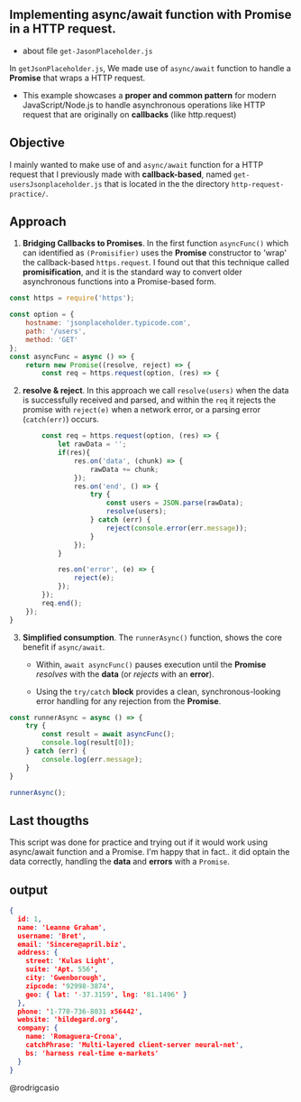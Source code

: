 ## Implementing async/await function with Promise in a HTTP request.
- about file `get-JasonPlaceholder.js`

In `getJsonPlaceholder.js`, We made use of `async/await` function to handle a **Promise** that wraps a HTTP request.
- This example showcases a **proper and common pattern** for modern JavaScript/Node.js to handle asynchronous operations like HTTP request that are originally on **callbacks** (like http.request)

## Objective
I mainly wanted to make use of and `async/await` function for a HTTP request that I previously made with **callback-based**, named `get-usersJsonplaceholder.js` that is located in the the directory `http-request-practice/`. 

## Approach 
1. **Bridging Callbacks to Promises**. In the first function `asyncFunc()` which can identified as `(Promisifier)` uses the **Promise** constructor to 'wrap' the callback-based `https.request`. I found out that this technique called **promisification**, and it is the standard way to convert older asynchronous functions into a Promise-based form.

```js
const https = require('https');

const option = {
    hostname: 'jsonplaceholder.typicode.com',
    path: '/users',
    method: 'GET'
};
const asyncFunc = async () => {
    return new Promise((resolve, reject) => {
        const req = https.request(option, (res) => {
```

2. **resolve & reject**. In this approach we call `resolve(users)` when the data is successfully received and parsed, and within the `req` it rejects the promise with `reject(e)` when a network error, or a parsing error (`catch(err)`) occurs.

```js
        const req = https.request(option, (res) => {
            let rawData = '';
            if(res){
                res.on('data', (chunk) => {
                    rawData += chunk;
                });
                res.on('end', () => {
                    try {
                        const users = JSON.parse(rawData);
                        resolve(users);
                    } catch (err) {
                        reject(console.error(err.message));
                    }
                });
            }

            res.on('error', (e) => {
                reject(e);
            });
        });
        req.end();
    });
}
```
3. **Simplified consumption**. The `runnerAsync()` function, shows the core benefit if `async/await`.
    - Within, `await asyncFunc()` pauses execution until the **Promise** *resolves* with the **data** (or *rejects* with an **error**).
    
    - Using the `try/catch` **block** provides a clean, synchronous-looking error handling for any rejection from the **Promise**.

```js
const runnerAsync = async () => {
    try {
        const result = await asyncFunc();
        console.log(result[0]);
    } catch (err) {
        console.log(err.message);
    }
}

runnerAsync();      
```

## Last thougths 
This script was done for practice and trying out if it would work using async/await function and a Promise.
I'm happy that in fact.. it did optain the data correctly, handling the **data** and **errors** with a `Promise`.

## output

```json
{
  id: 1,
  name: 'Leanne Graham',
  username: 'Bret',
  email: 'Sincere@april.biz',
  address: {
    street: 'Kulas Light',
    suite: 'Apt. 556',
    city: 'Gwenborough',
    zipcode: '92998-3874',
    geo: { lat: '-37.3159', lng: '81.1496' }
  },
  phone: '1-770-736-8031 x56442',
  website: 'hildegard.org',
  company: {
    name: 'Romaguera-Crona',
    catchPhrase: 'Multi-layered client-server neural-net',
    bs: 'harness real-time e-markets'
  }
}
```

@rodrigcasio